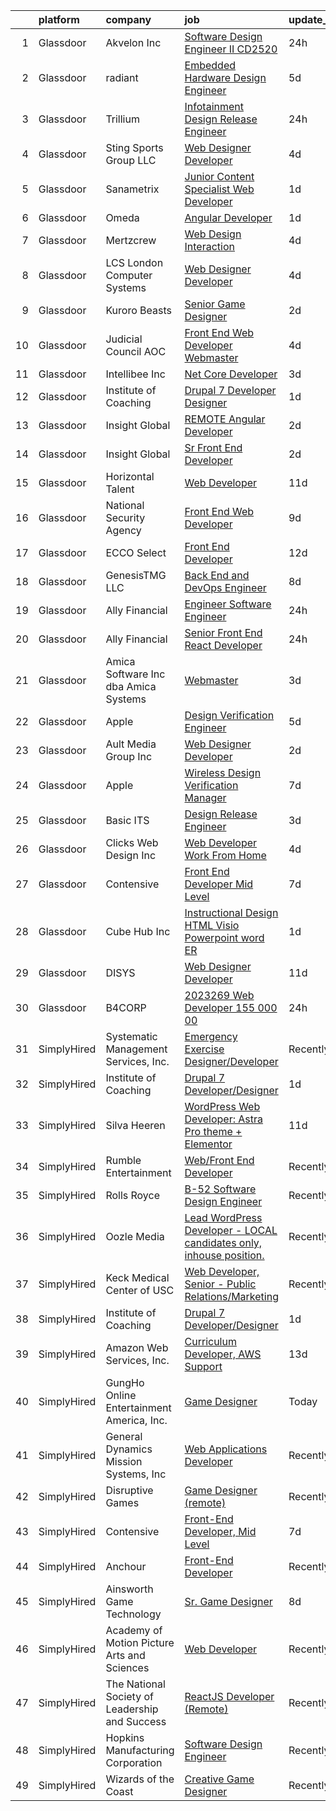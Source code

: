 

|    | platform    | company                                        | job                                                                                                                                                                                                                                                                                                                                                                                                                                                                                                                                                                                                                                                                                                                                                                                                                                                                                                                                                                                                                                                                                                                                                                                                                                                                                                                                                        | update_time   | location          |
|---:|:------------|:-----------------------------------------------|:-----------------------------------------------------------------------------------------------------------------------------------------------------------------------------------------------------------------------------------------------------------------------------------------------------------------------------------------------------------------------------------------------------------------------------------------------------------------------------------------------------------------------------------------------------------------------------------------------------------------------------------------------------------------------------------------------------------------------------------------------------------------------------------------------------------------------------------------------------------------------------------------------------------------------------------------------------------------------------------------------------------------------------------------------------------------------------------------------------------------------------------------------------------------------------------------------------------------------------------------------------------------------------------------------------------------------------------------------------------|:--------------|:------------------|
|  1 | Glassdoor   | Akvelon  Inc                                   | [Software Design Engineer II  CD2520 ](https://www.glassdoor.com/partner/jobListing.htm?pos=119&ao=1110586&s=58&guid=00000181bdadb2afa89773b4850e631b&src=GD_JOB_AD&t=SR&vt=w&ea=1&cs=1_077239e4&cb=1656744686631&jobListingId=1007977197547&cpc=EA19F5B90D514204&jrtk=3-0-1g6uqrcmnkcl6801-1g6uqrcn8ghra800-b6970cb06224fc09--6NYlbfkN0BedaSJ74Gjs1g2m8qO5X9JEW7GLVUAx6MMatG1vm1iFYCeZbvsTP3wSMr-sq0hi0rAxqhxmpGfy-H4yG34ba-EqtAMZIW2GpYqJMOLrH3UWycV-pQchMdIJxxyi-zx9OTw4k2fy_aKTrkcwRh9Sy6EK9Rl-0zWOA6AqIvalrO75_PEHdCQVjO4bdfFBFNZXO1J9nUB2Aw9eQFWN9gIU5sLxirl5HSiCuGmREj-0HHxI2hTwcuilBfiTsYC7nbCB8NutSTP6HbJUphp0X6SUry6wN2kGBcogL8QbP44WT6vfL1_sor_wV1Bs2eudTjwOmnP4UKHTpd5MDxyUaSMOzODRS7MPDZ40RN4Zx_8KdkH7EndnSqJ6Xai8LwjnX_1wWQiQixPrYKAPHYMx3PSmOlbyRv3xBnprUljIKWQ_cAT9VbGngezGovEnzZ-KV6OtaVNub2t-x4sHTG4UTJm5U-rrxVg7dBTOu17n84xh8OYBpcBX0S9AFtGR5GIvTFyvVbbb6z3BgthXZ1SnJj8hO76)                                                                                                                                                                                                                                                                                                                                                                                                                                                            | 24h           | Remote            |
|  2 | Glassdoor   | radiant                                        | [Embedded Hardware Design Engineer](https://www.glassdoor.com/partner/jobListing.htm?pos=113&ao=1110586&s=58&guid=00000181bdadb2afa89773b4850e631b&src=GD_JOB_AD&t=SR&vt=w&ea=1&cs=1_468eda7b&cb=1656744686629&jobListingId=1007964114458&cpc=56632219D727AB75&jrtk=3-0-1g6uqrcmnkcl6801-1g6uqrcn8ghra800-1dbafad85c6bcc8f--6NYlbfkN0CcO3ctcaK99nT3s6k9Rynt0V4LfaxT6hnp8ZpTHPykISNp9sPSKwkJbBjrzfID9owgF9e2Gdna1wxeYA0tcQ9MT8d54RNogd-p9L1iUib1c0vE7ZulPG2nqrjqLnSCWpiozHhqmTL9MGmTU2vpZq6RgFKjwnOw7xH89AipZ73SBary0nIKvBrXkKGejIoeG7GhMrcB9Pgmu0MF2EUdo-i7tNgtB2cywDKtCUudQ3CWcuX6LoJMy7GU1asa-GipKzFIo80zL936jCgHKOa2cIMKHmSqvCcYh-UpmscDnNmtSrhWpxr4uvZsPJQ-DIYww9DpJP3FFFOjLi6UxQenIizTxvvbmGtt_oXXHB8OGz152v9MYtaRTi_E8Swli_iAnHqPH0_xI31XAYZ5Ai7AOjKkP2tc-RFBfLqx64n0MIBvEaOiIw2Iy_z3q25_GZsM5QsHDPRi15dPLjg075MyMIO3q9emYlHN1rLQFxG9PwjSyf6PnB5BUAKlkBuNfbba94-2weuZ4FMW9HVAkFRhyJ81CcMUHpUGwmc%3D)                                                                                                                                                                                                                                                                                                                                                                                                                                                 | 5d            | Remote            |
|  3 | Glassdoor   | Trillium                                       | [Infotainment Design Release Engineer](https://www.glassdoor.com/partner/jobListing.htm?pos=105&ao=1110586&s=58&guid=00000181bdadb2afa89773b4850e631b&src=GD_JOB_AD&t=SR&vt=w&ea=1&cs=1_3225c9fb&cb=1656744686627&jobListingId=1007977007478&cpc=5A6BA339226A12EC&jrtk=3-0-1g6uqrcmnkcl6801-1g6uqrcn8ghra800-e98fe94d7cba4a4c--6NYlbfkN0BFZTBn8HwyUPs8e2u2osMVGsWqVjyo5iEHGvi4ofoXKZ2vTH61WUuf4LNZPswvlpCaNaMOLsWqzJ_NpMXWTvc4ajKfHPc149MWPE232pRxr8cK8or0OnupImkM-SySAa8mxxx1pkVy9_EWcnobUKxhsEVCFCrzI8wZP3Pfn_ojbi6d4riE3h-bbcP1GwHOC-I5cA6yyLaicpovCJ7WorJxOSCXDLuqIYfgN0gMBK_7sxDiQXizTvQD_1qmFWLM5Q6gl_zhp-a639xhEwu0jVkzsLzdKugMooSJCFgIWvJ_cLZbqYAPREXN3j_fr7H5rBzEu8gxpJcG9JCLEbADeiMLhYQ1YhNo8gHYxN5qs9SlPom_V4_3mJxtgI1r4JY1-4PMT0zOmHywpf0coizzdHDQ5FrXP5h8iFxD-9llMgqKrkzyNmJ_xGjjsX4Ew6Ibw1sHmHVN06MXeW0ZkF9zo3pX87nnkdaqO3myUoId1HbZZcpLKt8DFNCDLRDOGF0B8-RegALvleUV8N9wnn8hm4lPQwoxQSIria2aa3-JiaDqYt3FWdiNOSVv)                                                                                                                                                                                                                                                                                                                                                                                                                            | 24h           | Auburn Hills, MI  |
|  4 | Glassdoor   | Sting Sports Group  LLC                        | [Web Designer Developer](https://www.glassdoor.com/partner/jobListing.htm?pos=114&ao=1110586&s=58&guid=00000181bdadb2afa89773b4850e631b&src=GD_JOB_AD&t=SR&vt=w&ea=1&cs=1_278402e9&cb=1656744686630&jobListingId=1007965945473&cpc=6945AE2F4B03E059&jrtk=3-0-1g6uqrcmnkcl6801-1g6uqrcn8ghra800-7aa6ed2c7a1666f9--6NYlbfkN0CO3DEfAY9A68AIVwcxeRGvQUfeLcLgbZIyCfLEHxv2SZVKkquo_LQo712HIgkdXbJ-nyzvMI5zAVDDxnBB20dV19Pjqj4grMzYD55erRDGhyKWRc-5yL7nhPy2_nAEKeYIgowmybDNDjYvnbAiTZMHc0zKbFKNkRkOR4dQlsFasbfCPDHFXkQgfJvKytGSIu-_tEhmsmqhe00bGp3P9O2hq092FekiAlJa51jF4ebQ6TklNXPVkUKNPl5_PcJCgHOaSd2NtBOCSI8701uvxbU8i_Xcn1X5_QaPDE87PqTomd0RWnx41k3qdfmlHa-AauM3GowuBhpL791JrILU8Jj8vAtnqTCdKqZpVrmZfeN_8q5FJruVfJgDJwxm85RV4k6Kxtk5QOZ-x229RklHKRM2Ra-TJX8rylt1hH10neQ6ImoQLONa6h5EIcfyCmzNJdRhYouHkztyo53r1luYwbZYE0HI70dNj5bzcP874o6Y5D1uKqd3nhqoTLDlI84C8hg%3D)                                                                                                                                                                                                                                                                                                                                                                                                                                                                                            | 4d            | Addison, TX       |
|  5 | Glassdoor   | Sanametrix                                     | [Junior Content Specialist Web Developer](https://www.glassdoor.com/partner/jobListing.htm?pos=107&ao=1110586&s=58&guid=00000181bdadb2afa89773b4850e631b&src=GD_JOB_AD&t=SR&vt=w&ea=1&cs=1_e94ebfff&cb=1656744686628&jobListingId=1007973297537&cpc=6BBECBC74F3AC36E&jrtk=3-0-1g6uqrcmnkcl6801-1g6uqrcn8ghra800-feec02afaefe8624--6NYlbfkN0CyQKdz8_lqdlgY-c-amsQST66Z8QjChsyYA8vzcGklWI54h1yaGRml5nZ8zCgFfjIOgXqhSjZJh-skiC2lxW7_58zFCYC9iOM41XfcBEeYvAm8MLwOfNCGc_AfJgoz_-CfSctcH7JyVepqvnLvBLKN7lNiOXCdOssTUdVoJKo22ca9fUqE-emWbrCvLmsIfIk1-ydJd-3GXqM-SZvOAWk9kJumM9Ob1LkavSi7wCfkQER_OUkpaMLZVfw0FUH4b26-51TNWfJufnhHQmsC1gwgpw6QDtz_GwQFNKWLyr_dpz_tvGMr0D3ieTz9v3tg0yVSKwfNwrvAdQBMSKjxRegdp4vLhyC8nAWxGvskKVZkmGb8qLY5FTFn_Lc2NSX_P0ER_22WsHvSg7xiLKxAvfVoDHaS5WhK1wwcGTA3FyRj8dHl-13exKXAxydluXCzFJrLb_LxabxmZRPoU5mhLgtkk0gUIh9exK82fCzyAd4lBEcV1_aMhJiD3jtOFWu5sTklQWurGr4fx9A8Iwkf7M2XErBHq8sHro4%3D)                                                                                                                                                                                                                                                                                                                                                                                                                                           | 1d            | Remote            |
|  6 | Glassdoor   | Omeda                                          | [Angular Developer](https://www.glassdoor.com/partner/jobListing.htm?pos=116&ao=1110586&s=58&guid=00000181bdadb2afa89773b4850e631b&src=GD_JOB_AD&t=SR&vt=w&ea=1&cs=1_c2ed5d6b&cb=1656744686631&jobListingId=1007973231757&cpc=6193B0C32834B022&jrtk=3-0-1g6uqrcmnkcl6801-1g6uqrcn8ghra800-e9868a580109fe26--6NYlbfkN0CsSu19yiEZraDAVLpPmfaiHc06RDwDBRCfsbordlvENtv-ICMqjs5m6ToS7gA9BgH-2chreiHzFiBn5j8j3cqLNp9sdR5RQ2V9-qcqrTi9_WyBmcIcwEIdfxPB7lLCrVMtswULjh1NciEK_dRZLOrsdTsKtdPWe3Tab8qyGVxUI0Z-rdY6823xAmP3qTgNXByWFJz-yrbL0zpTyCtD4DEQekyiVVBgd2HbzYQAjLTnHjm2iJii8B29RYECZDvo0R9hdnlKxRiA82A0_LffWI4Vm4wn4KUSd3Usds3MJiZ2MQcdeZOvzanQN6wk6odUQwib4Bp7kVJa4LEeP9TsjTIt5INcCXnNh0Gd6Y27I2AGPQA63xifAvyurw1lxLBsyHWDVLHantSSpPXvqUGNqzXimB3ehdTQHc5cWdZjBcouPcoxRVnhwvZtTFt4v4s0yDGLiGf0Cry7Dlpqa9sMIt5V-KJt_lvtx5OdL_K3VP-yQOsMk_VYhJ9rJax0YwxTSXc%3D)                                                                                                                                                                                                                                                                                                                                                                                                                                                                                                 | 1d            | Remote            |
|  7 | Glassdoor   | Mertzcrew                                      | [Web Design   Interaction](https://www.glassdoor.com/partner/jobListing.htm?pos=106&ao=1110586&s=58&guid=00000181bdadb2afa89773b4850e631b&src=GD_JOB_AD&t=SR&vt=w&ea=1&cs=1_d53c4a1a&cb=1656744686628&jobListingId=1007966236424&cpc=3164FDD6030E246B&jrtk=3-0-1g6uqrcmnkcl6801-1g6uqrcn8ghra800-d7b203b7847f2977--6NYlbfkN0DE-WsZ-E3KFWF3Vy9cHNPRyT9oUaNiOs8Aj2pBswgg_UihWvJc2IKLsmDR5GY5w7YP7oCUHMvOM01OcB-YNU1bs6twprF5ntZxLVCRH2oMJUu34ecslfq5H5bp8dBx3WcmM81OYSb9qzXI2VSdSvdiajaXK6Q405UmUx9sHJAuFPPOcRL2l3G2rA0xFX5jC3fc3bA_8eaxvI-qKT55rEK_Y7bh45V6G7OIFHTnBGLrwD2ogGQKEADQMLbCzcoyUr5bldvv9mHW-Qe9M6aNAdhjw7UMKRDhmfdZIhSqo1sNrVfj4JKJKfDXL9Qgw5wZF6zgtygHXkbKbsrh3yN9Nyp6NiZ9_JUWz5NtiRjpE_EcF9c9WbKmX-CRDDObvqbg47N5xHvbC2T1nLpWRouLkRq_b8YLIGXudi9y9WiwMh8b04y1I27HpxiEGdYrJr8UfFLxKZinmynDQSU7Le6vW4kmunpqMI9xftnl1Rvm6vOnChjPsD49DMZUz1ttAY-Jielx50C5h4EZsQ%3D%3D)                                                                                                                                                                                                                                                                                                                                                                                                                                                                            | 4d            | Orlando, FL       |
|  8 | Glassdoor   | LCS   London Computer Systems                  | [Web Designer Developer](https://www.glassdoor.com/partner/jobListing.htm?pos=101&ao=1110586&s=58&guid=00000181bdadb2afa89773b4850e631b&src=GD_JOB_AD&t=SR&vt=w&ea=1&cs=1_22f8cf81&cb=1656744686626&jobListingId=1007966579486&cpc=88721497BF642DED&jrtk=3-0-1g6uqrcmnkcl6801-1g6uqrcn8ghra800-b648318ff084326a--6NYlbfkN0CckLY1Y7Nzm7RAXoTq-bvgsovIKUj47znE7HlWw5vlrDWT7l6GaPFsZiavTqzdiZeSaDW7SoWiDl4lnuPg_HOva0V4T7MKe1KwuLmhtBa1yw91o-2mgcMY33eeB5JpXn0qZHVHlA-q4sF9I383nlbjXZ9u3j8E8bBNXs1gKxBSDcuT3G2NZQBgBxiizMCS-8QAFfJN3_kO9bYBcyg7eHzF_urJXWn60PYhX2MTEGjXwYhyP-runXYOXauna8LLylySWFlArRrICh8cRbKGpAmKh8BDDyq2Io9DTnnOmMoSehXmSVphXr894YFFtN5r1sTAXU1JwrmAq1tpeOBVx4mIc3-xmM0B68UzYshzjgNCyc4BcdFf_t6MnTKt8uhhkKr-7CBplUbwkD9qkPNtK_BHsGQLzwRQZVDjw8YcbT-iL02zwVsiuQvRiM0oz7cQDP3mg2xBKtj9bsM5NUko5SBxhVdKkbbLE9xF2JgSFU8OeldvbYUzwOPMvJx32dXUJKmPT0hzBVdOP421wP1fD2bydih5Tk-fW7j78v1AgTQflOZFy7ciKU_YrcdH8U3dNiu2an6gT1v9-mv4G2H34u4jjZk_-GN-IG6bDSfqnAkMifbpGnZezUOzcWI-FMmqGHxFJpFFu1I2yfydbpRwXlj2M9LbsDY4DFpdnNUmkDsgOaJ0lyZw0fYd8xk4kiGevh2Lgxt_pkxldIvbMDEWCTPkaFulkLrUDCMDBaYRoul5w9_XfRkmjEZwenX3px_NTiNVhC6VJ-QryQ%3D%3D)                                                                                                                                                                                                              | 4d            | Cincinnati, OH    |
|  9 | Glassdoor   | Kuroro Beasts                                  | [Senior Game Designer](https://www.glassdoor.com/partner/jobListing.htm?pos=104&ao=1110586&s=58&guid=00000181bdadb2afa89773b4850e631b&src=GD_JOB_AD&t=SR&vt=w&ea=1&cs=1_91065eb4&cb=1656744686627&jobListingId=1007971724039&cpc=83EE714EB2563156&jrtk=3-0-1g6uqrcmnkcl6801-1g6uqrcn8ghra800-a6dc2f60a1ad9c31--6NYlbfkN0A6-TiqeNdvHIx0YgZDHkIqdqx-VJlTCBFJSr9vX0DOV25bhDNPAFjNj-18GaGZQXht8VDIZpYa0rSWu4hlE8JRlpkOTxB0Onril31KL6pttlosqNCOoMvBzJvZOjkAQfpNNjCwOWRN4dEPKnnHIHL2PuG1T_asC7Iff_W31K10UBOWJtON068eZ3pVtQodcI4f0t1fmHXTa0z7af4QXf25PaaRltoleVVimB-Qd2sg3OeLcWBsGizZws6scyIpykDdIl4RwJ2ENWbLpbQlkQ5JvKNT1TGTsvjIZwUkItblWjK-do6P9VPkgwOLLh4x__sW3qncgKX9yOxECK8MwAu9fEbNcLejKPIZqWHt_paRrkPODm1euwx-ZU5IE73-wTSf3UHRJFUw_Vwvnidtj2DnmFRXLf4lqZAx3bCCGoI5YvcmDusecMswmJ1y9jQHJwOxJTb6RefsuqUFJ8kAWeoQ5xGh1tmIASS6IciaaZSzZQTgxQEMwyt8qqtIlng4qe_TETTalbMMaA%3D%3D)                                                                                                                                                                                                                                                                                                                                                                                                                                                                                | 2d            | Remote            |
| 10 | Glassdoor   | Judicial Council AOC                           | [Front End Web Developer Webmaster](https://www.glassdoor.com/partner/jobListing.htm?pos=123&ao=1110586&s=58&guid=00000181bdadb2afa89773b4850e631b&src=GD_JOB_AD&t=SR&vt=w&ea=1&cs=1_4f8c9369&cb=1656744686631&jobListingId=1007966446218&cpc=84DBBAA61F05C438&jrtk=3-0-1g6uqrcmnkcl6801-1g6uqrcn8ghra800-bde5349eda455bd2--6NYlbfkN0BqEQ0cfD9zW0nElRHgekbLQ5AOMxJ2NFxozsPfF8fjRTEuCji6T-62qWNP-_jKHBiscZ8MWkzEymYYLO9N3J2ED0nryM8KEtQBYBI2fIF_BLKfyq7Z80tuAs3IstCu_YIalzCZSi9NnIsicRAfXcpAIupYOdPbkinIcOcgC5Zf9czchBvhgZJJnI3xV27Dk5g_cim8LeG5senUET43BywJudyLyduy7pj7TeDbnxiw-xX3W-ptvHMkKDe1tOe__8ezNh4woO3ZU_PGR-j9t-azNm9k0FotSywY5LeOdFgE1f8nOL70hcN6_F9ipwKPj7gqB29PSoZzRfdr-cGboV4Mg73jskeLS-_VFuJ3AJ5RRo085cmqVeWMZPhwbKGszqDb9uMUcGGo1YVR2O9Jrho0XSR-y8tscN3SOKetPcvbv9WNJ7XATIf-fwiEgB_Vo4CHiu1sUqa9teFpzQsHcCCgAPD8qoLHY7fwypfo29Ntq71a8wCxZXw0uBzWzmj5UN4LtxO2cXqWJw%3D%3D)                                                                                                                                                                                                                                                                                                                                                                                                                                                                   | 4d            | Atlanta, GA       |
| 11 | Glassdoor   | Intellibee Inc                                 | [ Net Core Developer](https://www.glassdoor.com/partner/jobListing.htm?pos=120&ao=1110586&s=58&guid=00000181bdadb2afa89773b4850e631b&src=GD_JOB_AD&t=SR&vt=w&ea=1&cs=1_1c94e50b&cb=1656744686631&jobListingId=1007968772341&cpc=F41FEAB56D215062&jrtk=3-0-1g6uqrcmnkcl6801-1g6uqrcn8ghra800-07a654881084139c--6NYlbfkN0DBe4_J_P0CofzznBlwm1COffI4hO-8UzLsZSASUInrtnQVs_bw6oV1nQfGDt8tcCqIZOibfV_aqgXlb294v7s44vTetNVGybSODFDaZLfxxuwi5aZiktZx5yrs2Bpn95zE3dzctAJ295omGzUUVXWbc_FguAyV9J-5xAY0IIJEQI_ZBiI-tp7_CkB9FRLnqJ-kVKNUwMCcVzdehjsKitoeYPJ9kEqawkZzKbygDWmrUpp6yReQzOAMc2GuJ1izQHlB5ysvboZFqiTywPU3ThlTbGw7q2Paucew095YayVF1YMghmEWX9nrn6PODXpgbEfAm7FYCen-5wcnI6RUTnOlanrKdMLrvaByZY9m9IFvJViBBP8SVGkrZMZA-5QdDYd6LB54gB07E3_-ZT3NH8jZ-zE0B0IDCM0BVDqSIhHD6hiiohfkVaTQZmKj88EYN5xXyZyfJWNZxkWxhj1WJTUeS71l96MVZVL9Vw_V7EKZHir3Ugc-2CS9t_4yZ8kc4Lc%3D)                                                                                                                                                                                                                                                                                                                                                                                                                                                                                               | 3d            | Remote            |
| 12 | Glassdoor   | Institute of Coaching                          | [Drupal 7 Developer Designer](https://www.glassdoor.com/partner/jobListing.htm?pos=102&ao=1110586&s=58&guid=00000181bdadb2afa89773b4850e631b&src=GD_JOB_AD&t=SR&vt=w&ea=1&cs=1_21bd7deb&cb=1656744686626&jobListingId=1007974844312&cpc=01C0F35AFA5AA31B&jrtk=3-0-1g6uqrcmnkcl6801-1g6uqrcn8ghra800-8838ee0e36546ffa--6NYlbfkN0DdLn5tXN_RiyJSiFodarGZFJKa8s6F6AK0THPBWp05MTMONey54h9e1aD_pPtO1nORsAKOoMHAogIgXpOreBgViJAVe2JgOua0zqFXhiAfp-s6tyIVMqfbItKgerDjg6PBWGCxAmB7YGlg1vHuMsDAYFw06GGGIfXJX_0tG0dKhLz0PHa-RHgnqWH-DIawIBcoKmqagWb6XorHcjf9aJLrUFs4YGF4jOoWXvmrjMKW3Pr9JeLZEBidqTW-uqQJo0YgX2VP4I3KvFRBfS2l9j5jjoiECJmOEz-r_kojAa8vgIZZeC32DhO_yRc8hhUBaxMLeit_zQ0AcindrLFALWH0e4C5tDfgwMzt6KhblGZ4P-7w_Evv7PjU30i1cOIO2CoSDHD25AlRT-HRi0nppvYbm2v0z9J8CBfbial4YdR7v33vKddZVuWAwVIGx4wEoj-_44oTQyWZc5GGjVdUcPEZWGa9O2KNS2-XOxxgvXu1Fmq_dkSABheG4nxM3BG3EM9Q6Cl7WPOf1A%3D%3D)                                                                                                                                                                                                                                                                                                                                                                                                                                                                         | 1d            | Remote            |
| 13 | Glassdoor   | Insight Global                                 | [REMOTE Angular Developer](https://www.glassdoor.com/partner/jobListing.htm?pos=118&ao=1110586&s=58&guid=00000181bdadb2afa89773b4850e631b&src=GD_JOB_AD&t=SR&vt=w&cs=1_733ef519&cb=1656744686631&jobListingId=1007970757176&cpc=E04C949A9101C6A2&jrtk=3-0-1g6uqrcmnkcl6801-1g6uqrcn8ghra800-8d5a3c42d34dbbde--6NYlbfkN0BKkHZu3wF05EeDimN_p6sYpKCMArvwa95YdH7UpkaBCqc7l59ErwqcRF2vP9Nup-GKO-dhnhhyfnPY55uVrQn1o59Ayc61tb2E-rhPTzSfm0k2hl94zzY-EcHf9dwKtOTBHJqIK5i5E5POV9AoXSCRuNuFPN_mKBrRmCOp7Kw65yYEJkmkgHef4HxUOxs3XSusJg6B-vjQGKgBdfQyR95ibv7Wumg5LTE9vrGbGrkDlE3hO6n8a6L79c8B1TN187JfMGoBiItka678OPKwtJQFGb2NXgltzy-yWX522T6AXHwLZKW3KGC4LDyhStc9-83kktBoXBETECZmCEspVMH46IaRJBBsmw8-1VEbbZkXRLHiny9LnS1s95Zvy7jzbI_P_36zeNCbOtWwxNBVO57TFj0ZPW8-MCjvt3h8Mp3LojttrblAKhhqnKkstXjVNfdXamupHmKjyddq6HjtVJ6E8W5Oq6FyVKNYzzrz2r1PnmPKbPFM3ylh)                                                                                                                                                                                                                                                                                                                                                                                                                                                                                                             | 2d            | Belmont, NC       |
| 14 | Glassdoor   | Insight Global                                 | [Sr  Front End Developer](https://www.glassdoor.com/partner/jobListing.htm?pos=127&ao=1110586&s=58&guid=00000181bdadb2afa89773b4850e631b&src=GD_JOB_AD&t=SR&vt=w&ea=1&cs=1_c0554454&cb=1656744686632&jobListingId=1007971076558&cpc=F41FEAB56D215062&jrtk=3-0-1g6uqrcmnkcl6801-1g6uqrcn8ghra800-61b6032ee1c936d7--6NYlbfkN0BKkHZu3wF05EeDimN_p6sYpKCMArvwa95YdH7UpkaBCrPfJYfKKujSsTaa748NZ07MghbH4RtR5MnZQDid7SSUmWl1SnzSKOsh4gkUdunaDOGYdSgSOkvKIjEkCBCrLZl_JWBo5a74BnlKUUELp2gAn0xnUZQrAxZorcf4mmPLAMwypKwfOMA2IicctSFHYnJhdvsIzQ94SShbBxFbs8JRp8U_EzA1mJpALYs8J_2rk14RIB0u34fgA-GakZOMlzwwaA2p-EE3OHrTJdYNNAyDFwmbrW7_u_GB7Nr1AZq3YDIC64hytdH5lctT0IPdOaw5fUy1ynLURev-Bd2vj2oH7_WBJvLeE0b9lLk5zwv-BEAl0FUif9fJzmKoqHXdsacq29kh7jQiquzkGJDDLnNBJRqzLu9RpT7bTzgebAuVJHK3m6c7Cpl3G95yAl-X4cO3I5dgQzZvUN0X41GytJQ3sYrkzL_oJgexp2r2pJI85qaAbuKfUADHEW8CAUh-d8frx8oLYFtRHA%3D%3D)                                                                                                                                                                                                                                                                                                                                                                                                                                                                             | 2d            | Remote            |
| 15 | Glassdoor   | Horizontal Talent                              | [Web Developer](https://www.glassdoor.com/partner/jobListing.htm?pos=117&ao=1110586&s=58&guid=00000181bdadb2afa89773b4850e631b&src=GD_JOB_AD&t=SR&vt=w&cs=1_2b00de9b&cb=1656744686630&jobListingId=1007952805442&cpc=883DC43018083D9A&jrtk=3-0-1g6uqrcmnkcl6801-1g6uqrcn8ghra800-8e52df8309967429--6NYlbfkN0DVLD0NwOQENOe9ZSCJLsOt28qZmO4545ePKxrhyheH8quYXvZ38a0yFLKpQDQrT0yCXRzWUDFqIVnxQpD9Vrgj0HO6_AwLU51oSygXbq5tc6Xt3jEzQZYv_-iibPPa_4lAPcYbR9MkSKEsNkJp1TsHRTBSmibhL8Ho1DngmtpyxndLUMnG0iwDbxVcVY85MHnh39C0C8q5JifcleaskonMblM8Uo7JDIPFhFA6PedjdKakbUgJPiRhV3fwexiXCQzISzKimp-LpCB42uf77E6oHrjxMfV10YufedPujfdssMOqKqYfhGmGPPhuORtkxeBdIsimV-Q8jXG42ZHZsLp2eU3vWzeEjAVsmN9M3fN-UUGQQ4_bbZ5uh_5CkajuHzLCOw7z0dC6MDTk-Ynne1pPy7FrHipAb9EEYBAYiteke6mHRWj2pW19RHGufnLAiludzbgmXymR74At0lw92P2cklEz_aUK_LMwLudqBPsOAA2vBbvMdCipjrIAavZtlz7dXEALfOySl428xThMMGnAezoJTigvrE01gckuh2Kc8Gj74TnHgvJ7ARqgQvbalfqDIHuTPBCv0ymu0O146wRRPoa9SNXMXEI6_9kDjwIr48VO3Z97Hnd_zi5vuRjPKWUfq_nTaeedir6niWUM-UYTBVMVaQwp8qTLpbcO0WwVhnWEQ9Ks_7f2AgjdS4ZfK2pXbm3NGErAFhp_FlP6jWEzNwMtsi02EOuX_rWjKKNe_DZOQbTmH_fawlEbPKdEKHUISa9kxpLqwdX_xKO30gmfArFSexFfWDxPtbuNJHRDJf3UfZccZyRH74Lxpzu1yyCpZ2d03X4xKQRTrSAU__ORK-nEwCTDepWgdfBeoBMWGWdonI0_wM3HSlKm46ruxS1tatlrLalswxYAsQbDAIwEP8UqxhET-GISjbZKXjAr2A_ziwH1ZiX47IucMjyfBN7hX_PU4_VDbw%3D%3D)                            | 11d           | Rochester, MN     |
| 16 | Glassdoor   | National Security Agency                       | [Front End Web Developer](https://www.glassdoor.com/partner/jobListing.htm?pos=110&ao=1110586&s=58&guid=00000181bdadb2afa89773b4850e631b&src=GD_JOB_AD&t=SR&vt=w&cs=1_cbb35597&cb=1656744686629&jobListingId=1007957279298&cpc=76BDADE3D6D9A820&jrtk=3-0-1g6uqrcmnkcl6801-1g6uqrcn8ghra800-7043e58df719583b--6NYlbfkN0AC5S5KfpcrE62cRuYLg6qW_HWiPjKHP06qk-AGfbwYtGlr3wcSMURH9oqKq1q2FCfY-DrG8Aq1mWNcuIgXlub4Gzg7YdF0VQylb8Djye0uQJEe6MR1DUIybqRonvXJC4HR2ZuZ1_Xqm01-MXkHzJlQ_YRjbuVLHkd51UrRYPjoNI_Rg3DUmU0LwQmWyCd0IklCxNUtg-QNGgpvzE6gbDLPCcdh64QKMCMDDd0uQZct_WltRHGy8mvrS81SyVDbw959fVRLYQjO1bFS_a7KBMbqsNxL7vFDf4bUKpIm2Xx6Cr22nnVVwPFjJD7olhher9v1MF8RT6qxfQQLLvF7zIFq_kn0Ef-M7VhRPajvPhM2hXBWOCw2ZFHQ5H2bEgHcs2T-JUwYte0LsC5AoCk8e7Wdlkk1PSxf7S0KpHVh5m8TfRBbW2_RO95cjGqgCXBZY2BAh93ldwEMIRRN0qn62Gg6_O5SIJE-B8E%3D)                                                                                                                                                                                                                                                                                                                                                                                                                                                                                                                                | 9d            | Fort Meade, MD    |
| 17 | Glassdoor   | ECCO Select                                    | [Front End Developer](https://www.glassdoor.com/partner/jobListing.htm?pos=112&ao=1110586&s=58&guid=00000181bdadb2afa89773b4850e631b&src=GD_JOB_AD&t=SR&vt=w&ea=1&cs=1_54f3ee6d&cb=1656744686629&jobListingId=1007949389007&cpc=618B7C2C2BCBC227&jrtk=3-0-1g6uqrcmnkcl6801-1g6uqrcn8ghra800-fa3b94cebeb73912--6NYlbfkN0Da5V9nsboTybUYa8urkKTkloGQXw-Iaka9hrrZS3yLdrbrEO-X34_StZmyB7_fZXrczCYYcyrOL78_IVWsMHoRy8equw4tGbskcquCdVLrJcul-c59Al77_gQDvY5fhnSor1isi5l6nSGqdrumaGYP9mMk0i3ugUfE4hvi4oQIA6twF7NoP4atMUVtoK0wx9_Bdpq1ZKqBZw9YnwgCm_pmo14XqJeMaVYXCcXQrBvcX94BFHVt7dyc_VTVMAFX_MPu423O3K93GfzDcbCHDD3JeeJfrYuRZb0CFhiNtpDK2YkqX7BBK5QCI3KmLd57KbXx6vsqCZT9e0VCBd2t1CJ30pWuxUJExh82wad103aj_l8Kp0p6N23DVgUnBmya0UVofvwuZx80iAQ46kJQbh-yIqK6_iiX803nVfEXPne-3z-RCUqKTCu0udlM99rjsTXUVrNaLaFABX2kGnoYDx0nVKrM_ooRf1aYPIcwZvj5KHp7TkR1Xs05Wa7BFVy_mis7n9Y7Owd0ABN03I7gukXpUGC2i7iVVww%3D)                                                                                                                                                                                                                                                                                                                                                                                                                                                               | 12d           | Remote            |
| 18 | Glassdoor   | GenesisTMG LLC                                 | [Back End and DevOps Engineer](https://www.glassdoor.com/partner/jobListing.htm?pos=108&ao=1110586&s=58&guid=00000181bdadb2afa89773b4850e631b&src=GD_JOB_AD&t=SR&vt=w&ea=1&cs=1_432598e7&cb=1656744686628&jobListingId=1007959846497&cpc=25F7D4ABB6558D0F&jrtk=3-0-1g6uqrcmnkcl6801-1g6uqrcn8ghra800-3461411249ad6245--6NYlbfkN0CzcDFs8cjNZITHzPaspPYUdxCTppyanGLeq-qEeiOFHwY2WUyAnrlCICLHHxAGGPZqkeKpfKP6JqGELZr6MLtIjrjH5jLT5y1oPYmxyo4l3w5AOEtQBQoMakle3DV722uf4mCgWyaW2DyReCOLbN_x5uDD099Svn3ZDK4cMmJVJT7rxq5yjEdUU6b6sshwxsYeQDCucC1Yu8fqyC0m48hEA0g8_s2kNsga3IEZdxwMtClFqFzvrVGgRfDYNS5quxuYjrMsIhT1mPhM1g4sgFSJrLAq14ueCN6y3MB1mFBXwneAWjGwxgfAKAg6S1bOvuII_p0GcxYlKPk9tbCEjWvY4lvJSyJK6lvF28iTa5cZvH_G-TfJr-NmjN2LnNt9zT64h7o8p_6Oo8hL_amRTfFXWn44bAV7fNsA1BVuI2aZ29A5EQX8eBLJigPup83j1rbbZguGwSdoMbOBGTa1_O2JRlhQ94vUCsuf2MmffAZjE8KbW4w_jmCiUWszdEI23CObtoY9Gb783Yc0mCmBzz-0)                                                                                                                                                                                                                                                                                                                                                                                                                                                                    | 8d            | Remote            |
| 19 | Glassdoor   | Ally Financial                                 | [Engineer   Software Engineer](https://www.glassdoor.com/partner/jobListing.htm?pos=130&ao=1110586&s=58&guid=00000181bdadb2afa89773b4850e631b&src=GD_JOB_AD&t=SR&vt=w&cs=1_5a73e552&cb=1656744686632&jobListingId=1007978056725&cpc=334ABAF5D42DC775&jrtk=3-0-1g6uqrcmnkcl6801-1g6uqrcn8ghra800-95235ab8da485862--6NYlbfkN0DJ5QQ_XkAtnGD7OtNJBPWnMWX0-0yeBIg3SyIy7sPtwbzsSHHn3ObDFBkKUa5OGl8RVGVMU8Qoh6kFAaJ5TJqGltqlFTDrwoJPhZ8NGxhu4f38jKFsukvmwVuTzxLIZD17-nvxShrY8R_11D7vcqkt9jvf0UcFXIX8xGK9oE6kO60GeT5OyV7qbbsz_9TaJ3DfxtzMCQYxk3e-OjVD4WolIwl18_elWZtZO1jUhJKscqRTjsmkoXFopKoPiVzZ0ew9sbsdBRRTq6Oy_74sjATpkrsydVUz2Vlc8cglMxWusqOd3zRsgvZeH6hhltpIiMCAVPUwmkDHpqLi2qv0NwY-BQmg3xWQyBQKY0us4EURIXM1GFihLVzp3t9TNQr5eaxVjRBj9kfOG2oHk5_JtH1Q_eNo67WjXSi-GhlirudeSQ_Mzx1xZ4Z_W7ZNfOKtbuWts-Gpik5rj9TestB56qJ1yyOBraGiBBanlLXkW-SoMYElOm7tYyd1)                                                                                                                                                                                                                                                                                                                                                                                                                                                                                                         | 24h           | Charlotte, NC     |
| 20 | Glassdoor   | Ally Financial                                 | [Senior Front End React Developer](https://www.glassdoor.com/partner/jobListing.htm?pos=128&ao=1110586&s=58&guid=00000181bdadb2afa89773b4850e631b&src=GD_JOB_AD&t=SR&vt=w&cs=1_55c7277a&cb=1656744686632&jobListingId=1007978056723&cpc=334ABAF5D42DC775&jrtk=3-0-1g6uqrcmnkcl6801-1g6uqrcn8ghra800-7dea4c55ef0651e0--6NYlbfkN0DJ5QQ_XkAtnGD7OtNJBPWnMWX0-0yeBIg3SyIy7sPtwbzsSHHn3ObDFBkKUa5OGl8RVGVMU8Qoh06GB5_TXVSmg4Rmgwk17cFrz8nZSCuSB_o13lLX2go5j3AsR0UQd3zgVQ48hKAlGOQOPqoLXdvvsZbWyCP5gr5IAPjIIc9WaDePtlfOFRsp8qGDOhbm78eo93itOIiWVjhXjbVyxrlih4B7ERWPV1y66WR20wJ9gKcz7uF3Spn2sjmpa_zXZqibXv4X0xTttKKDfTUIu4_5LPxffgmNtkZKPACZL4JA3x6GZAJtk8Rhucg5cucr0SNYrMyl8vbWMCSc19I517XQLwESJ7OCydDvrngk0bqE8_uejugGyv70i_3NmQJDHT5TFImMNfEed-lb1iMrU1osJdoalDHSKnuKdmj5Th-gwOyaTi5OKBmSI_UAS-T6PjWn8gjRB52tEkbXc3PhQ4NDOxCaH2G9p-hNjrBCvvsAOkRJEkaxUlT5jmdUboMqv1k%3D)                                                                                                                                                                                                                                                                                                                                                                                                                                                                                       | 24h           | Charlotte, NC     |
| 21 | Glassdoor   | Amica Software Inc  dba Amica Systems          | [Webmaster](https://www.glassdoor.com/partner/jobListing.htm?pos=115&ao=1110586&s=58&guid=00000181bdadb2afa89773b4850e631b&src=GD_JOB_AD&t=SR&vt=w&ea=1&cs=1_ae0207d3&cb=1656744686630&jobListingId=1007969221886&cpc=9C4F014304452074&jrtk=3-0-1g6uqrcmnkcl6801-1g6uqrcn8ghra800-2df6c45b11fc1472--6NYlbfkN0D_KRozbKJx95I3LRYgbj09bqBDFeyQG4s8tCOB31p2DGZs_7QprmZns7JkflSS2qAac4MTKJJ_iyJ8XYI2Wig0gl6KEh0wS7aLIP_NcHJobkbz7wT33Mci6BN-r1qlaD2iB4NpUAv02nEWBoxps3t8M_lx46AwGbu2Rhffg0ki4pM0-SNYrzBU5_N2NSDcFANlKBc-zxDQnthd9Ah00x_cUrpoQQucZipXHtW1lNGvrV4wS5rIAGKX6e8Rww4F_sVceK6Olva8VoLRnWURI217639CmA8sJQI7tnOEOR9bjAKLuaQHxOEQUwcib92adDneoP9CmdPjgDvofDnD3JnufdGDOhBnJs_BV6-hwyD8qB8nUT-xJK5f9ASNcG6Lnrc28G8mmqjdkEXx89DkZ_3nqNOXhNB4jqA7vOEphs0sIpZeQEfTXAJF5qKh5xjznMp35NkA0rxqeiV6v-HULE-L2EET35Nzx_lu9vigeGYTeu3hmUooEGPAyOlR9bbK1KMEyky11WD6Ew%3D%3D)                                                                                                                                                                                                                                                                                                                                                                                                                                                                                           | 3d            | Irvine, CA        |
| 22 | Glassdoor   | Apple                                          | [Design Verification Engineer](https://www.glassdoor.com/partner/jobListing.htm?pos=126&ao=1110586&s=58&guid=00000181bdadb2afa89773b4850e631b&src=GD_JOB_AD&t=SR&vt=w&cs=1_8a551072&cb=1656744686631&jobListingId=1007965233655&cpc=0FE1F5EA2BC84A01&jrtk=3-0-1g6uqrcmnkcl6801-1g6uqrcn8ghra800-e4da4f2d21ed83e1--6NYlbfkN0BvKrLyj5gPmtZO9T8euul8TCxuuKNOtzRJOomxnwSEodTz2Bc-sPZlSXfvz6ygy0vlelJKBvrphkTVd52BuGpqtFrOe39VT-mHhM5LzHT7TsK7RSqGHA8QLn_KK6_NhoM2GIVbQKbJ1g5m7Pcw16Y9TuCElLt_qzxNtTTAJEvyhftn-yhDFs2TUxCai-Ykm78705tBop49BWmfcp85iWLan9cE1ssW4LWo3JJPQTumt2UHminofprCs1y7oyZq2WCqRxSZD835VK39piQu2w_aU6t575-I458dtjIWCBwMKlOFJ-zW7MdCvVRB979CSFntDN6BvPaPYcNrxutgH0nGLDmaDIoaSbnQNNAi6aRroqD7KJXWlPqfHuFjPn8ozPHUBsKik94nulS9w-WRyBtZpRnoBQFkF3Usbn9csBBUCT2UNWgz8BMP8dZqptl3u1bh4vsmB0yCIZrmd5yXIUpyPRIPnEpkpbBkSb6nR6b4emdhpSQt4LHICeYsjGlr3UUlpDup0LupH0AXNwRR-CXsXWegs15tgkYN2ueYEaa2O_LARqWPnuz5VWO3sBiCUrOFFii-jTYikaUPGtxzqz8AVrStMahf_NLSMNYxhjczzBZlzNQ8gXrmG9Zw2qTOuhzaDD4kmZTjYVRlp6NjIJmHaHy4YlQEZUnmmsFLq1PGlHR1NkfaZ8mtyebR4R2CF-8VjwCxJB_YTi46d-m4UDLD08spKVj98IXy-pl1oR-GvxTY-O87ujDlUGLgED_Lr0Z7bwLXqRrjjXRRt0dzOMd4z6CMWj9AqkR1igOorY80q2304RR7paP_17QQGFOhoGAzouecy7lj3Q6AF3iszB6nXvxAGjaEo4ptQ-Y_yPSwDyaKgcUM2Q_xKBy09N3jSFqG-I3b8RzDFvbC9CN8Nf1UnX8sP40ksZ4nLOvaLgn50wKiYnXDGQsQ3jSORVxkaiQJcdef3-6Wvh7D4uuYatfX)         | 5d            | Austin, TX        |
| 23 | Glassdoor   | Ault Media Group  Inc                          | [Web Designer Developer](https://www.glassdoor.com/partner/jobListing.htm?pos=122&ao=1110586&s=58&guid=00000181bdadb2afa89773b4850e631b&src=GD_JOB_AD&t=SR&vt=w&ea=1&cs=1_16fcc1a6&cb=1656744686631&jobListingId=1007971209437&cpc=444700D72F2ECBCE&jrtk=3-0-1g6uqrcmnkcl6801-1g6uqrcn8ghra800-15d0024a41076919--6NYlbfkN0DWtRa9NJfjQIs4MWRRqD4F41esfMsK79cV24t80VXfzUKS46AXk09jx4YiJuz60CB9eaJIJ84EIGjfY63FMWHNwYVpioUX5sT8ZtAev9yfSuAU7ZN8eLktaO8qeWLBMjE3Gx2XRNOQgYLafgNRvlOz8zSfKLO9_nVU5y_8xVz1BAX2G-xhBUGsWfrNYmz2X7NIdMf5bNpbgsuIc8rAfMLYZrTbfskM8iZDsMRviNdJmJIdD2u2GmrjJE1NIzSYa24_K8VdrwWAe43PX9lK5XiNt4oiCnBuabWh2AJ1VUtvGh78QUiGExChjIQxg3_f7MOBtKKdafe7ZfcGHujfdfHpQtgUQFEO-KK0KSkH6ZCGwNPxWU4V70-uPG21bReeq48NlSoiaiprpmwdILqbUYkdjRV4Q3jS1YtTOeXW6Mkk0G6uicMCD7EnqLfLNjz0btw0c9-dxHnqai_OhLjYaCmK_q-W-_OL6--neTaKiCjIZRinD2Zv7i8-89FynVv3xW0%3D)                                                                                                                                                                                                                                                                                                                                                                                                                                                                                            | 2d            | Remote            |
| 24 | Glassdoor   | Apple                                          | [Wireless Design Verification Manager](https://www.glassdoor.com/partner/jobListing.htm?pos=129&ao=1110586&s=58&guid=00000181bdadb2afa89773b4850e631b&src=GD_JOB_AD&t=SR&vt=w&cs=1_2bf2118e&cb=1656744686632&jobListingId=1007961160684&cpc=8795CF9063CD573D&jrtk=3-0-1g6uqrcmnkcl6801-1g6uqrcn8ghra800-02f525abc3348675--6NYlbfkN0BvKrLyj5gPmtZO9T8euul8TCxuuKNOtzRJOomxnwSEodTz2Bc-sPZlO_uSwsktAejXIZdTPCmByF4R7bwrk6YMmnPI69tVlCsTRC_RaKri1dyk0Fp6p3ikIoD2mhldOgC_uO0hlWUTA7v481QEvboE9QU4itBTZUDgvb1wOddoE6X1y2ry0m7vjOaDStwI8EiY_QuPrkulf04FJfSH5RjvrHK_AYj57_PJGBSdzzmizCjELYXeQhMRNlWPHD7OHZgZvmHlHQL2CACGJqP2mQ1S8ILwEOzR4HH1S-l3XLd4kjlOA5S4OIXFDWmrE4OFrLr_OBTRy91rUEAqxqzNFCMlclUDSYkKt7WbDl_lTJsAAuF9ZkbAy9GUXUlKEfvlXXqC1x4epl4Lv0sqIKL9k7JYOSC6YMyDNf1AGWqcyYN8q7-2tDBETFMHcWG914n9kl5htd_pTjhX3_g5r0EIQ8zwqR6A_eJG8S9c3XAd8GTvA6KlBcttUAHF1eGgNaWpU87wdL7jNfdkkqLGBV7GaCkXrQsrQdbVRyZlKcnIRB7VZ2PPC6X94Ov6VU5vU7Zd5hJopNqm_zIOXfgQ_6yxn07vWYQ5r5wCubMWE_mp4hkmDGiZAgvp8MiGY7obUUiPt9_4vAmUqpCOlpNxLoXqzBVySyO4jIrXIkm2q1fq9oq2-VKcfGUocQbKwWV3pnW8HKLLjguCD8EltYpvzCyLLr-ovX0UeDbhOjXJOJHpd4jIic7VgmKzgmuXytCyLYld5gNOYFRcl6j_aMG-_yWexAX-TkbS5DzFBHnKHdS4tYCiXzr1mG44wcg-TPiaKt_1sl1OwQcjlcTtL-kaO8ppiOV2GcqNco5BUNue0Po5SgpvTZxtLdsSHthNlIIEPxvEiomnsvQxg8xoHube5BH_Y4M5TdZIDaQPJraIXY1kZuUWotufZgyDznTxgatsSBamO5nGfbXCr9xJ6DwHIlYVadjH) | 7d            | Cupertino, CA     |
| 25 | Glassdoor   | Basic ITS                                      | [Design Release Engineer](https://www.glassdoor.com/partner/jobListing.htm?pos=103&ao=1110586&s=58&guid=00000181bdadb2afa89773b4850e631b&src=GD_JOB_AD&t=SR&vt=w&ea=1&cs=1_62c96b98&cb=1656744686627&jobListingId=1007968670940&cpc=4269A4BF187C94B7&jrtk=3-0-1g6uqrcmnkcl6801-1g6uqrcn8ghra800-02b25b48c7defba5--6NYlbfkN0D0e2gm-6SiSvhK4M3jMPliQS4HIVhr4L63ZI6suys3DvVXbQwFiln0vrfOtwfsvS0VmJay1-i5L3NnWQnNLNYTQnLpx_8NtJMZFSE7DzmoItYGxvb3_tT2yILx826KzWG3vDGHGnY-fxCQpTnXI5ntwLH3FCweDAHZGqS-868bjhSoEr6-uKQLLESZBYYkneV40SlKevMUNaaaFGCPfSs7xl6LvT74_HSNWH0u7LcYE7zwQOnXfcD1dy4EBxk6Aj958kuBd49RfbsePLi-oVYSLBl9rhnCT6Xi88DWGXQqJznhla_nQmdpbXPHO9BPVBnJHgUAq3Bhi33yTiLzoXASO0ZqbSebCB-vrcd8hmoRbJVcBWhS_i2S01hqf1_iD0yzwj_1QDO60Z00TL89j8KO3vXgbM_XSdpMV_-oT4OkRm44f9xD1YAg6mE-kZWafekjCurQAMjh2JZNjURdBu9tJFMiRahtOel4rSqxVLoIJA7XgH2eyiKKs70-TbpIN1a1H_8f6XtMsS-l0kb3RJRIzUJzvmkz6Oo%3D)                                                                                                                                                                                                                                                                                                                                                                                                                                                           | 3d            | Remote            |
| 26 | Glassdoor   | Clicks Web Design  Inc                         | [Web Developer   Work From Home](https://www.glassdoor.com/partner/jobListing.htm?pos=125&ao=1110586&s=58&guid=00000181bdadb2afa89773b4850e631b&src=GD_JOB_AD&t=SR&vt=w&ea=1&cs=1_4486a20f&cb=1656744686632&jobListingId=1007967182244&cpc=9C2286EA3771AAF6&jrtk=3-0-1g6uqrcmnkcl6801-1g6uqrcn8ghra800-c4d376596fb03812--6NYlbfkN0DICSiVkj29aSSvcuB19GTGCYjE_x3LkfUjegmgpAAg2TOktlK1azlwTDLrEenveeb4-xqaFFUpfv3ifuAkoaAVMBL4zdUlZ8Mm00FEGvz2TSEXlW4_EkNMQJX1BG1XlXTh8LRXqmcvFhfXvNRXVdHanNMuNy3yNpd02kWUGBO-H610oOBEsOjGxQ_pFJw9qm0sqIsyUWXTCzll-5lprrQjHraCg2UMADAktb1selLtUdM5-XUTAn2ickZmS4SNFH-8i-fPJkWGpsypG13i7-ZZk93XC46_natD6Xd7Z6uQCM_3XUDgFJ6vz8dTgEAC4NzafnAPnrmR_OHqI0u0rRurVMM-NEY4j00Y6Ke-0mx5f7MHWvCmGWMOt_qnIklJxuHWFQDwPbkGOxS3oos-TmUj0rrGs5FmNqoohGVN4P-Zusrk7C-CR4lvy1nonIJN_Hv52GyXBB5gsDfxcQKD_2gxMvFPCJTTdGy7CNbaXxv1k-EBPErGSQCwxEuiYS-x8LI%3D)                                                                                                                                                                                                                                                                                                                                                                                                                                                                                    | 4d            | Illinois          |
| 27 | Glassdoor   | Contensive                                     | [Front End Developer  Mid Level](https://www.glassdoor.com/partner/jobListing.htm?pos=109&ao=1110586&s=58&guid=00000181bdadb2afa89773b4850e631b&src=GD_JOB_AD&t=SR&vt=w&ea=1&cs=1_609e24e3&cb=1656744686629&jobListingId=1007961645828&cpc=451933188B21919D&jrtk=3-0-1g6uqrcmnkcl6801-1g6uqrcn8ghra800-7a781f8d9772f691--6NYlbfkN0DHplnSn55C-kAbX5ty0mYoI15H8-67D1miDXdw_BlRPPRcCMH3TL8w_czdFplf_qdCRMn6CN-byyDWJjlK4U85dOtpwR85lk_Bm29Vt-_6LPvYidUrAZjJ-Gtkke30notLEv9af_6S5YJfDvUPhQgGkNfx86v9dQjkeQvi_r-BUwG05zQDGjftGBcceZeqCLY4CwMEtQ_in-WDmpSZP8xyZaKz1w6bHqEl7mFqPhCTDImgLh4s1cmLZ6z60YXfHGF8RQ8dESiPZRa1QnRIhzSoXH1SlAbN63fVFeRghSdzis8J9gxISnOq4dCQKnYBeu4REYbB_h-mOod71xSpshQW1YZ--oYF55Mic18O4E7UM8uiF6dWVJ7-ynYsq8RZyD2woKFKpHV-Krz4lfLDnp_vkdmm5GV54JP8duIrHlup_D7ccBu7rBVrByGWTOesJ_6UL4E8WeeBtPxtWl6Smm2WbZOQDa5aDs1QSEazC4Oy1TkOEdC6_hOnStP7e8nzjwJmM9-HdOWMog%3D%3D)                                                                                                                                                                                                                                                                                                                                                                                                                                                                      | 7d            | Remote            |
| 28 | Glassdoor   | Cube Hub Inc                                   | [Instructional Design HTML Visio Powerpoint word    ER](https://www.glassdoor.com/partner/jobListing.htm?pos=124&ao=1110586&s=58&guid=00000181bdadb2afa89773b4850e631b&src=GD_JOB_AD&t=SR&vt=w&ea=1&cs=1_26dbed52&cb=1656744686631&jobListingId=1007975341514&cpc=FA84DF7EA1EC2398&jrtk=3-0-1g6uqrcmnkcl6801-1g6uqrcn8ghra800-ecd5901aeb101fa3--6NYlbfkN0CYTrP2MReuBlROm19G8TXqBXouW2qqVrLkihxTFAjaYCIWXfRtmZrShEMZzAnDSvdQj2cpo0qUm1F9zhZhnNcxq4a7XbrnQj1BbOi0JSS1mDt2dP69oqt0iQt_MhQluRMyWtpnChijNv6BxN4Kg_uDaQDhZ1iyqcg7B2MnrFHfp5jp5Mc40rDVISWqFcIdKDmMZSji2t-tSM23HhYQP-Cv1Nl7H1AJLAFtVz0TNgUXmmcqygt4BTzUSGBKrfG9qLfDyrWY8JqwSZVgMzAYTt3h5Idkaho0p0w4wVULxzJ7zcmtieX9qA_NAyaQ-VBbjBNbsSyL9SCwfs9ktFSPUL3iPZWHTqc-pWBJHNBj_4XwJPyEHt1bGsAbPaZ0LpDPxS1bPIo4L1uZXhwv_ZcOfbZSrKY4WiKcMOACGK8S9yCbzl4gE4CbLprKqRMJFm_Fa32N1c79l0zktL5uKFFO9DaiipYx_q4c4I43uIAeY_8YvBOxFQc9E37SCadktmBIU-xcxjy7W2HtfA%3D%3D)                                                                                                                                                                                                                                                                                                                                                                                                                                               | 1d            | Chandler, AZ      |
| 29 | Glassdoor   | DISYS                                          | [Web Designer Developer](https://www.glassdoor.com/partner/jobListing.htm?pos=121&ao=1110586&s=58&guid=00000181bdadb2afa89773b4850e631b&src=GD_JOB_AD&t=SR&vt=w&ea=1&cs=1_ca1ad966&cb=1656744686631&jobListingId=1007951671859&cpc=8795CF9063CD573D&jrtk=3-0-1g6uqrcmnkcl6801-1g6uqrcn8ghra800-8fcd7804fdf36ad8--6NYlbfkN0BTYkY06FZEdAAtNWO-eDAfNklmfZymsMF6eFRONl7rAMN5x_2sHrqXfWPo9rHDxSOXn9aDDc6oJFJGtfDzNxTi9CLySDrlCrHSJaLREgeV993D6GBaKg7rNVQ9FxGCJu9FaNRP2cEvr3fINsWBncM1u9l6bggpREBzr3e47ICVLK8_kRrJju7mqRRV7VFyTgcQ3oGk43sRUVQsWcOXXkeqPFq2o9OS4YI5Xlu524b0_fctK2KfDCZD9vzt1hQgCUY7QTaAuh_2xAYdGtmKms9WMJWXDtOKUd6vGnKK6f-4qzweI5O4-fvargMQs5Cc7KvyMYEt4LMdwq8uWnSmM4BnvLJFT_M9RhOuSf2OpFhV1qB1Ea-bAUbq6dy5jB1onYwAzFZGmPqH9SEP5DdRJGcsa1hI-eqt7HdiraCBLZ_FXimslQo0w2A2vWeL4BoX1d08uQmVKoFF9cn4RG3W5z3lmVwcDAoEEs56Ee04qn6oFBJN728mS6O-LIXyf5YbzEY%3D)                                                                                                                                                                                                                                                                                                                                                                                                                                                                                            | 11d           | Remote            |
| 30 | Glassdoor   | B4CORP                                         | [2023269 Web Developer  155 000 00](https://www.glassdoor.com/partner/jobListing.htm?pos=111&ao=1110586&s=58&guid=00000181bdadb2afa89773b4850e631b&src=GD_JOB_AD&t=SR&vt=w&cs=1_89788ee9&cb=1656744686629&jobListingId=1007977975407&cpc=451933188B21919D&jrtk=3-0-1g6uqrcmnkcl6801-1g6uqrcn8ghra800-f51d3a03eb5d5012--6NYlbfkN0BBcNHvdcwdm3ewH9kjvka83ftEJjxlat_DdA1S80VRS6k0mxP7wnwmAsSRP66qfkx5Ty9tdxhPL681ET_DSHrS66bWHFC91qowA5MFn8MKm7_B6izfPlu9lqMJB4ZT_goDuUiwSDKqPlqaogzwOaYnADS6cz4is_T-3coaHvjjH2WMNcyYoPjVotpSLyTav0X2ZIvduZmvGf2xTXT_9OsKoswGpqC10oVlxCe6Qnw-qnDnvP5UcZdqYpV_zoBWCDuUNzVrCIXmB2uvQFCLmLP6FTdDYAOGgmPkZ1UqI0XqmrKfN20x0D2eGRsqXY4LJEPgh2J3KHalOKaYLn-A_mVF0hFkCIt1IEebDNgDhPITTz9dlNcH4a9ewj1IxaTwm6Dkik0HwcrOpgghvluY9jdd9HK_HhC6kaCQAXWTxAsEvHe0OQuSVGv51Vp-QQlS6hMsDWZ4KOiNiSuiDu0olOnenh5FpdT-j563984KOTXDmw%3D%3D)                                                                                                                                                                                                                                                                                                                                                                                                                                                                                                        | 24h           | Laurel, MD        |
| 31 | SimplyHired | Systematic Management Services, Inc.           | [Emergency Exercise Designer/Developer](https://www.simplyhired.com/job/K67Q598TGt6apYi50JKCrunnHOEkdFTM_OXtSucrngj-Oxxr_9INgQ?q=design+developer)                                                                                                                                                                                                                                                                                                                                                                                                                                                                                                                                                                                                                                                                                                                                                                                                                                                                                                                                                                                                                                                                                                                                                                                                         | Recently      | Washington, DC    |
| 32 | SimplyHired | Institute of Coaching                          | [Drupal 7 Developer/Designer](https://www.simplyhired.com/job/jqgydaFDY9cAb3uua505wlcOiswHtz2kws6ZKGeQwY73Ln7yv0EfmQ?q=design+developer)                                                                                                                                                                                                                                                                                                                                                                                                                                                                                                                                                                                                                                                                                                                                                                                                                                                                                                                                                                                                                                                                                                                                                                                                                   | 1d            | Remote            |
| 33 | SimplyHired | Silva Heeren                                   | [WordPress Web Developer: Astra Pro theme + Elementor](https://www.simplyhired.com/job/-54OAIyMvOxAVh4E3qIBmQEEuSiaP7E8B6MRrXbBf3CnCadYUWcayg?q=design+developer)                                                                                                                                                                                                                                                                                                                                                                                                                                                                                                                                                                                                                                                                                                                                                                                                                                                                                                                                                                                                                                                                                                                                                                                          | 11d           | Remote            |
| 34 | SimplyHired | Rumble Entertainment                           | [Web/Front End Developer](https://www.simplyhired.com/job/4PdyOoxrColrvBrNLoHYfM5GorhTWlHsJER7m3X0Nzh3pV_v2lvkpg?q=design+developer)                                                                                                                                                                                                                                                                                                                                                                                                                                                                                                                                                                                                                                                                                                                                                                                                                                                                                                                                                                                                                                                                                                                                                                                                                       | Recently      | Remote            |
| 35 | SimplyHired | Rolls Royce                                    | [B-52 Software Design Engineer](https://www.simplyhired.com/job/o-LHBqn4ko7xu9kDFabGKkUNk7AcaPESv_pmo3uFIVj2DL3RAZIDjw?q=design+developer)                                                                                                                                                                                                                                                                                                                                                                                                                                                                                                                                                                                                                                                                                                                                                                                                                                                                                                                                                                                                                                                                                                                                                                                                                 | Recently      | Indianapolis, IN  |
| 36 | SimplyHired | Oozle Media                                    | [Lead WordPress Developer - LOCAL candidates only, inhouse position.](https://www.simplyhired.com/job/05KLZfW7xE3Unl5oFfmbjeFnLkUq7yOgRhIo5kNl8npEOhTsBGec_A?q=design+developer)                                                                                                                                                                                                                                                                                                                                                                                                                                                                                                                                                                                                                                                                                                                                                                                                                                                                                                                                                                                                                                                                                                                                                                           | Recently      | South Jordan, UT  |
| 37 | SimplyHired | Keck Medical Center of USC                     | [Web Developer, Senior - Public Relations/Marketing](https://www.simplyhired.com/job/50iSNN2DnpDsyYzwzL4ZDPKiTPZUfrEof14jLYGzZ4qtIwED_hW2nQ?q=design+developer)                                                                                                                                                                                                                                                                                                                                                                                                                                                                                                                                                                                                                                                                                                                                                                                                                                                                                                                                                                                                                                                                                                                                                                                            | Recently      | Los Angeles, CA   |
| 38 | SimplyHired | Institute of Coaching                          | [Drupal 7 Developer/Designer](https://www.simplyhired.com/job/jqgydaFDY9cAb3uua505wlcOiswHtz2kws6ZKGeQwY73Ln7yv0EfmQ?q=design+developer)                                                                                                                                                                                                                                                                                                                                                                                                                                                                                                                                                                                                                                                                                                                                                                                                                                                                                                                                                                                                                                                                                                                                                                                                                   | 1d            | Remote            |
| 39 | SimplyHired | Amazon Web Services, Inc.                      | [Curriculum Developer, AWS Support](https://www.simplyhired.com/job/HK8u_W1s0Qj0XDr9nNnkhPX9sMTG6alrgg3-o7yRflu5mLBMl-pugg?q=design+developer)                                                                                                                                                                                                                                                                                                                                                                                                                                                                                                                                                                                                                                                                                                                                                                                                                                                                                                                                                                                                                                                                                                                                                                                                             | 13d           | Remote            |
| 40 | SimplyHired | GungHo Online Entertainment America, Inc.      | [Game Designer](https://www.simplyhired.com/job/pfB3GhOz0v3G6zEwOjO8DEBf5wCkWrqEVCy0vSzIjwUSdQNhysjT2w?q=design+developer)                                                                                                                                                                                                                                                                                                                                                                                                                                                                                                                                                                                                                                                                                                                                                                                                                                                                                                                                                                                                                                                                                                                                                                                                                                 | Today         | Redondo Beach, CA |
| 41 | SimplyHired | General Dynamics Mission Systems, Inc          | [Web Applications Developer](https://www.simplyhired.com/job/hOZNMex2QieE9oF-Ru_ZlSN6EEQ76KeCYBUbc18MtuRmolKzLXSRag?q=design+developer)                                                                                                                                                                                                                                                                                                                                                                                                                                                                                                                                                                                                                                                                                                                                                                                                                                                                                                                                                                                                                                                                                                                                                                                                                    | Recently      | San Antonio, TX   |
| 42 | SimplyHired | Disruptive Games                               | [Game Designer (remote)](https://www.simplyhired.com/job/vytt5GMA1R1RrMNWATalKkRekAf5tHIK0Z9-YoH7I87k-ZDlqThfFg?q=design+developer)                                                                                                                                                                                                                                                                                                                                                                                                                                                                                                                                                                                                                                                                                                                                                                                                                                                                                                                                                                                                                                                                                                                                                                                                                        | Recently      | Berkeley, CA      |
| 43 | SimplyHired | Contensive                                     | [Front-End Developer, Mid Level](https://www.simplyhired.com/job/gQi3HhfndXzpt_sXe1xW9_MM1xPhL0UCUOPlhs2Uci4HSu5k1wtG-g?q=design+developer)                                                                                                                                                                                                                                                                                                                                                                                                                                                                                                                                                                                                                                                                                                                                                                                                                                                                                                                                                                                                                                                                                                                                                                                                                | 7d            | Remote            |
| 44 | SimplyHired | Anchour                                        | [Front-End Developer](https://www.simplyhired.com/job/ZwQlchD4JbyfbD8PGlxC77RDvwBLQZ-v1IifQm8mdm3jU8o8gyJwjg?q=design+developer)                                                                                                                                                                                                                                                                                                                                                                                                                                                                                                                                                                                                                                                                                                                                                                                                                                                                                                                                                                                                                                                                                                                                                                                                                           | Recently      | Remote            |
| 45 | SimplyHired | Ainsworth Game Technology                      | [Sr. Game Designer](https://www.simplyhired.com/job/rUJzNbGT_tFpObMMK1Z4cfAMxoI8aRS5lMyvNx570tr9ytBuN98kwQ?q=design+developer)                                                                                                                                                                                                                                                                                                                                                                                                                                                                                                                                                                                                                                                                                                                                                                                                                                                                                                                                                                                                                                                                                                                                                                                                                             | 8d            | Las Vegas, NV     |
| 46 | SimplyHired | Academy of Motion Picture Arts and Sciences    | [Web Developer](https://www.simplyhired.com/job/w0j_xQyCxZSxUhtG5jttqShLH8NcG_6TihbA5cIGydBT4GqyL0Xg7Q?q=design+developer)                                                                                                                                                                                                                                                                                                                                                                                                                                                                                                                                                                                                                                                                                                                                                                                                                                                                                                                                                                                                                                                                                                                                                                                                                                 | Recently      | Beverly Hills, CA |
| 47 | SimplyHired | The National Society of Leadership and Success | [ReactJS Developer (Remote)](https://www.simplyhired.com/job/VVdD8FAdKgp6_paAbNzHGayj4JTf6wbif-wqfRKSx4DNnHw-wkbKKw?q=design+developer)                                                                                                                                                                                                                                                                                                                                                                                                                                                                                                                                                                                                                                                                                                                                                                                                                                                                                                                                                                                                                                                                                                                                                                                                                    | Recently      | Miami, FL         |
| 48 | SimplyHired | Hopkins Manufacturing Corporation              | [Software Design Engineer](https://www.simplyhired.com/job/qY8slYaw9wD2ocnPC4HaJoxOS535kfd1g9te5vVup0OD4IWDFxIROg?q=design+developer)                                                                                                                                                                                                                                                                                                                                                                                                                                                                                                                                                                                                                                                                                                                                                                                                                                                                                                                                                                                                                                                                                                                                                                                                                      | Recently      | Emporia, KS       |
| 49 | SimplyHired | Wizards of the Coast                           | [Creative Game Designer](https://www.simplyhired.com/job/3U5NPAcld9zZ3VOc-NItCD-NzNvgqaZqPjmcmGZRZsaeN5WygOP2eA?q=design+developer)                                                                                                                                                                                                                                                                                                                                                                                                                                                                                                                                                                                                                                                                                                                                                                                                                                                                                                                                                                                                                                                                                                                                                                                                                        | Recently      | Renton, WA        |